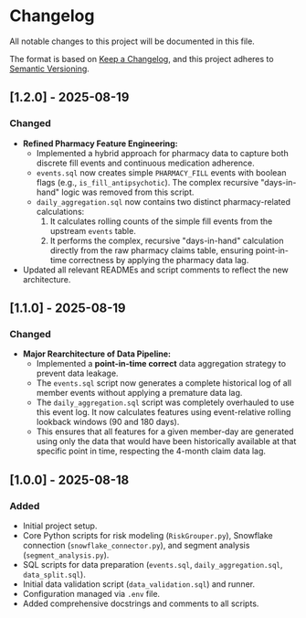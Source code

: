 # Changelog

All notable changes to this project will be documented in this file.

The format is based on [Keep a Changelog](https://keepachangelog.com/en/1.0.0/),
and this project adheres to [Semantic Versioning](https://semver.org/spec/v2.0.0.html).

## [1.2.0] - 2025-08-19

### Changed
- **Refined Pharmacy Feature Engineering:**
  - Implemented a hybrid approach for pharmacy data to capture both discrete fill events and continuous medication adherence.
  - `events.sql` now creates simple `PHARMACY_FILL` events with boolean flags (e.g., `is_fill_antipsychotic`). The complex recursive "days-in-hand" logic was removed from this script.
  - `daily_aggregation.sql` now contains two distinct pharmacy-related calculations:
    1. It calculates rolling counts of the simple fill events from the upstream `events` table.
    2. It performs the complex, recursive "days-in-hand" calculation directly from the raw pharmacy claims table, ensuring point-in-time correctness by applying the pharmacy data lag.
- Updated all relevant READMEs and script comments to reflect the new architecture.

## [1.1.0] - 2025-08-19

### Changed
- **Major Rearchitecture of Data Pipeline:**
  - Implemented a **point-in-time correct** data aggregation strategy to prevent data leakage.
  - The `events.sql` script now generates a complete historical log of all member events without applying a premature data lag.
  - The `daily_aggregation.sql` script was completely overhauled to use this event log. It now calculates features using event-relative rolling lookback windows (90 and 180 days).
  - This ensures that all features for a given member-day are generated using only the data that would have been historically available at that specific point in time, respecting the 4-month claim data lag.

## [1.0.0] - 2025-08-18

### Added
- Initial project setup.
- Core Python scripts for risk modeling (`RiskGrouper.py`), Snowflake connection (`snowflake_connector.py`), and segment analysis (`segment_analysis.py`).
- SQL scripts for data preparation (`events.sql`, `daily_aggregation.sql`, `data_split.sql`).
- Initial data validation script (`data_validation.sql`) and runner.
- Configuration managed via `.env` file.
- Added comprehensive docstrings and comments to all scripts.
